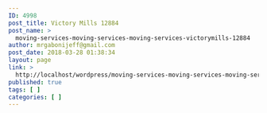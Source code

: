 ```yaml
---
ID: 4998
post_title: Victory Mills 12884
post_name: >
  moving-services-moving-services-moving-services-victorymills-12884
author: mrgabonijeff@gmail.com
post_date: 2018-03-28 01:38:34
layout: page
link: >
  http://localhost/wordpress/moving-services-moving-services-moving-services-victorymills-12884/
published: true
tags: [ ]
categories: [ ]
---
```

